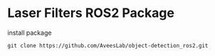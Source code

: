 # Laser Filters ROS2 Package


install package

```
git clone https://github.com/AveesLab/object-detection_ros2.git
```
